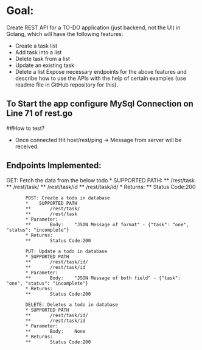 # Goal:

Create REST API for a TO-DO application (just backend, not the UI) in Golang, which will have
the following features:
* Create a task list
* Add task into a list
* Delete task from a list
* Update an existing task
* Delete a list
Expose necessary endpoints for the above features and describe how to use the APIs with the
help of certain examples (use readme file in GitHub repository for this).



## To Start the app configure MySql Connection on Line 71 of rest.go

##How to test?
* Once connected Hit host/rest/ping -> Message from server will be received.

## Endpoints Implemented:
GET:  Fetch the data from the below todo
		   *    SUPPORTED PATH:
		   **       /rest/task
		   **       /rest/task/
		   **       /rest/task/id
		   **       /rest/task/id/
		   * Returns:
		   **       Status Code:200

		   POST: Create a todo in database
		   *    SUPPORTED PATH
		   **       /rest/task/
		   **       /rest/task
		   * Parameter:
		   **       Body:    "JSON Message of format" - {"task": "one", "status": "incomplete"}
		   * Returns:
		   **       Status Code:200

		   PUT: Update a todo in database
		   * SUPPORTED PATH
		   **       /rest/task/id/
		   **       /rest/task/id
		   * Parameter:
		   **       Body:    "JSON Message of both field" - {"task": "one", "status": "incomplete"}
		   * Returns:
		   **       Status Code:200

		   DELETE: Deletes a todo in database
		   * SUPPORTED PATH
		   **       /rest/task/id/
		   **       /rest/task/id
		   * Parameter:
		   **       Body:    None
		   * Returns:
		   **       Status Code:200
